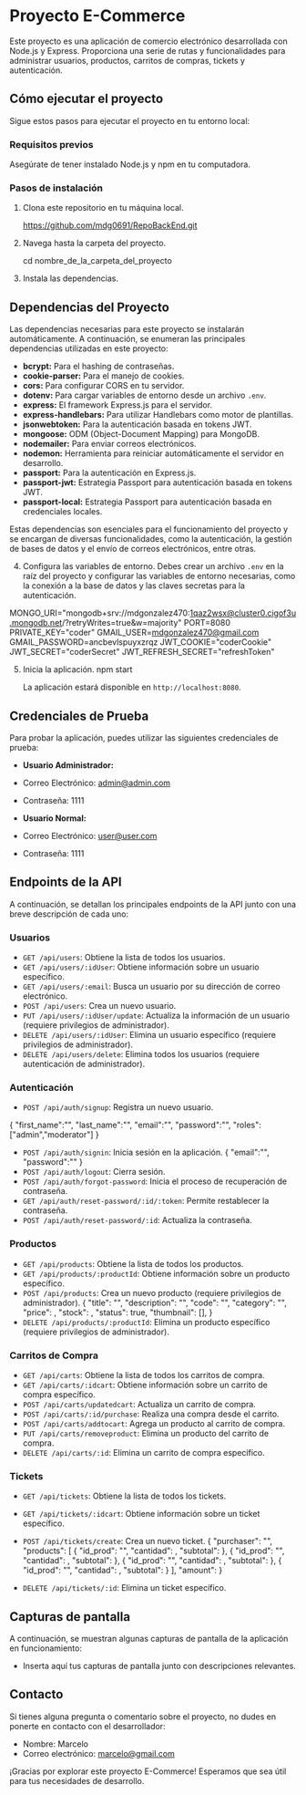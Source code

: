 # Proyecto E-Commerce

Este proyecto es una aplicación de comercio electrónico desarrollada con Node.js y Express. Proporciona una serie de rutas y funcionalidades para administrar usuarios, productos, carritos de compras, tickets y autenticación.

## Cómo ejecutar el proyecto

Sigue estos pasos para ejecutar el proyecto en tu entorno local:

### Requisitos previos

Asegúrate de tener instalado Node.js y npm en tu computadora.

### Pasos de instalación

1. Clona este repositorio en tu máquina local.

    https://github.com/mdg0691/RepoBackEnd.git

2. Navega hasta la carpeta del proyecto.

    cd nombre_de_la_carpeta_del_proyecto

3. Instala las dependencias.
   
## Dependencias del Proyecto

Las dependencias necesarias para este proyecto se instalarán automáticamente. A continuación, se enumeran las principales dependencias utilizadas en este proyecto:

- **bcrypt:** Para el hashing de contraseñas.
- **cookie-parser:** Para el manejo de cookies.
- **cors:** Para configurar CORS en tu servidor.
- **dotenv:** Para cargar variables de entorno desde un archivo `.env`.
- **express:** El framework Express.js para el servidor.
- **express-handlebars:** Para utilizar Handlebars como motor de plantillas.
- **jsonwebtoken:** Para la autenticación basada en tokens JWT.
- **mongoose:** ODM (Object-Document Mapping) para MongoDB.
- **nodemailer:** Para enviar correos electrónicos.
- **nodemon:** Herramienta para reiniciar automáticamente el servidor en desarrollo.
- **passport:** Para la autenticación en Express.js.
- **passport-jwt:** Estrategia Passport para autenticación basada en tokens JWT.
- **passport-local:** Estrategia Passport para autenticación basada en credenciales locales.

Estas dependencias son esenciales para el funcionamiento del proyecto y se encargan de diversas funcionalidades, como la autenticación, la gestión de bases de datos y el envío de correos electrónicos, entre otras.


4. Configura las variables de entorno. Debes crear un archivo `.env` en la raíz del proyecto y configurar las variables de entorno necesarias, como la conexión a la base de datos y las claves secretas para la autenticación.

MONGO_URI="mongodb+srv://mdgonzalez470:1qaz2wsx@cluster0.cigof3u.mongodb.net/?retryWrites=true&w=majority"
PORT=8080
PRIVATE_KEY="coder"
GMAIL_USER=mdgonzalez470@gmail.com
GMAIL_PASSWORD=ancbevlspuyxzrqz
JWT_COOKIE="coderCookie"
JWT_SECRET="coderSecret"
JWT_REFRESH_SECRET="refreshToken"


5. Inicia la aplicación.
   npm start
   
   La aplicación estará disponible en `http://localhost:8080`.

## Credenciales de Prueba

Para probar la aplicación, puedes utilizar las siguientes credenciales de prueba:

- **Usuario Administrador:**
- Correo Electrónico: admin@admin.com
- Contraseña: 1111

- **Usuario Normal:**
- Correo Electrónico: user@user.com
- Contraseña: 1111

## Endpoints de la API

A continuación, se detallan los principales endpoints de la API junto con una breve descripción de cada uno:

### Usuarios

- `GET /api/users`: Obtiene la lista de todos los usuarios.
- `GET /api/users/:idUser`: Obtiene información sobre un usuario específico.
- `GET /api/users/:email`: Busca un usuario por su dirección de correo electrónico.
- `POST /api/users`: Crea un nuevo usuario.
- `PUT /api/users/:idUser/update`: Actualiza la información de un usuario (requiere privilegios de administrador).
- `DELETE /api/users/:idUser`: Elimina un usuario específico (requiere privilegios de administrador).
- `DELETE /api/users/delete`: Elimina todos los usuarios (requiere autenticación de administrador).

### Autenticación

- `POST /api/auth/signup`: Registra un nuevo usuario.

{ 
    "first_name":"",
    "last_name":"",
    "email":"",
    "password":"",
    "roles": ["admin","moderator"]
}
- `POST /api/auth/signin`: Inicia sesión en la aplicación.
{ 
    "email":"",
    "password":""
}
- `POST /api/auth/logout`: Cierra sesión.
- `POST /api/auth/forgot-password`: Inicia el proceso de recuperación de contraseña.
- `GET /api/auth/reset-password/:id/:token`: Permite restablecer la contraseña.
- `POST /api/auth/reset-password/:id`: Actualiza la contraseña.

### Productos

- `GET /api/products`: Obtiene la lista de todos los productos.
- `GET /api/products/:productId`: Obtiene información sobre un producto específico.
- `POST /api/products`: Crea un nuevo producto (requiere privilegios de administrador).
{
    "title": "",
    "description": "",
    "code": "",
    "category": "",
    "price": ,
    "stock": ,
    "status": true,
    "thumbnail": [],
}
- `DELETE /api/products/:productId`: Elimina un producto específico (requiere privilegios de administrador).

### Carritos de Compra

- `GET /api/carts`: Obtiene la lista de todos los carritos de compra.
- `GET /api/carts/:idcart`: Obtiene información sobre un carrito de compra específico.
- `POST /api/carts/updatedcart`: Actualiza un carrito de compra.
- `POST /api/carts/:id/purchase`: Realiza una compra desde el carrito.
- `POST /api/carts/addtocart`: Agrega un producto al carrito de compra.
- `PUT /api/carts/removeproduct`: Elimina un producto del carrito de compra.
- `DELETE /api/carts/:id`: Elimina un carrito de compra específico.

### Tickets

- `GET /api/tickets`: Obtiene la lista de todos los tickets.
- `GET /api/tickets/:idcart`: Obtiene información sobre un ticket específico.
- `POST /api/tickets/create`: Crea un nuevo ticket.
{
  "purchaser": "",    
  "products": [
    {
      "id_prod": "",
      "cantidad": ,
      "subtotal": 
    },
    {
      "id_prod": "",
      "cantidad": ,
      "subtotal":
    },
    {
      "id_prod": "",
      "cantidad": ,
      "subtotal": 
    },
    {
      "id_prod": "",
      "cantidad": ,
      "subtotal": 
    }
  ],
  "amount": 
}

- `DELETE /api/tickets/:id`: Elimina un ticket específico.

## Capturas de pantalla

A continuación, se muestran algunas capturas de pantalla de la aplicación en funcionamiento:

- Inserta aquí tus capturas de pantalla junto con descripciones relevantes.

## Contacto

Si tienes alguna pregunta o comentario sobre el proyecto, no dudes en ponerte en contacto con el desarrollador:

- Nombre: Marcelo
- Correo electrónico: marcelo@gmail.com

¡Gracias por explorar este proyecto E-Commerce! Esperamos que sea útil para tus necesidades de desarrollo.
